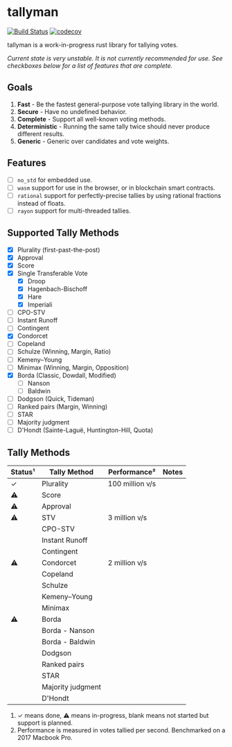 # tallyman

[![Build Status](https://travis-ci.org/phayes/tallyman.svg?branch=master)](https://travis-ci.org/phayes/tallyman)
[![codecov](https://codecov.io/gh/phayes/tallyman/branch/master/graph/badge.svg)](https://codecov.io/gh/phayes/tallyman)


tallyman is a work-in-progress rust library for tallying votes.

*Current state is very unstable. It is not currently recommended for use. See checkboxes below for a list of features that are complete.*

## Goals
1. **Fast** - Be the fastest general-purpose vote tallying library in the world.
2. **Secure** - Have no undefined behavior. 
3. **Complete** - Support all well-known voting methods.
4. **Deterministic** - Running the same tally twice should never produce different results.
5. **Generic** - Generic over candidates and vote weights. 

## Features
- [ ] `no_std` for embedded use.
- [ ] `wasm` support for use in the browser, or in blockchain smart contracts.
- [ ] `rational` support for perfectly-precise tallies by using rational fractions instead of floats.
- [ ] `rayon` support for multi-threaded tallies.

## Supported Tally Methods
- [x] Plurality (first-past-the-post)
- [x] Approval
- [x] Score
- [x] Single Transferable Vote
  - [X] Droop
  - [X] Hagenbach-Bischoff
  - [X] Hare
  - [X] Imperiali
- [ ] CPO-STV
- [ ] Instant Runoff
- [ ] Contingent
- [x] Condorcet
- [ ] Copeland
- [ ] Schulze (Winning, Margin, Ratio)
- [ ] Kemeny–Young
- [ ] Minimax (Winning, Margin, Opposition)
- [X] Borda (Classic, Dowdall, Modified)
  - [ ] Nanson
  - [ ] Baldwin
- [ ] Dodgson (Quick, Tideman)
- [ ] Ranked pairs (Margin, Winning)
- [ ] STAR
- [ ] Majority judgment
- [ ] D'Hondt (Sainte-Laguë, Huntington-Hill, Quota)

## Tally Methods

| Status¹| Tally Method      | Performance²     | Notes  |
| -------|-------------------|------------------|--------|
| ✓      | Plurality         | 100 million v/s  |        |
| ⚠      | Score             |                  |        |
| ⚠      | Approval          |                  |        |
| ⚠      | STV               | 3 million v/s    |        |
|        | CPO-STV           |                  |        |
|        | Instant Runoff    |                  |        |
|        | Contingent        |                  |        |
| ⚠      | Condorcet         | 2 million v/s    |        |
|        | Copeland          |                  |        |
|        | Schulze           |                  |        |
|        | Kemeny–Young      |                  |        |
|        | Minimax           |                  |        |
| ⚠      | Borda             |                  |        |
|        | Borda - Nanson    |                  |        |
|        | Borda - Baldwin   |                  |        |
|        | Dodgson           |                  |        |
|        | Ranked pairs      |                  |        |
|        | STAR              |                  |        |
|        | Majority judgment |                  |        |
|        | D'Hondt           |                  |        |


1. ✓ means done, ⚠ means in-progress, blank means not started but support is planned.
2. Performance is measured in votes tallied per second. Benchmarked on a 2017 Macbook Pro.



